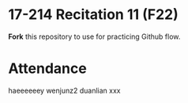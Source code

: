 # 17-214 Recitation 11 (F22)
**Fork** this repository to use for practicing Github flow.

# Attendance
haeeeeeey
wenjunz2
duanlian xxx